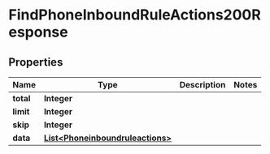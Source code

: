 

# FindPhoneInboundRuleActions200Response


## Properties

| Name | Type | Description | Notes |
|------------ | ------------- | ------------- | -------------|
|**total** | **Integer** |  |  |
|**limit** | **Integer** |  |  |
|**skip** | **Integer** |  |  |
|**data** | [**List&lt;Phoneinboundruleactions&gt;**](Phoneinboundruleactions.md) |  |  |




